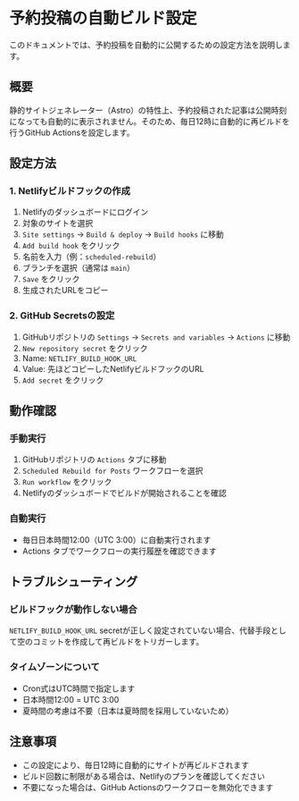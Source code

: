 # 予約投稿の自動ビルド設定

このドキュメントでは、予約投稿を自動的に公開するための設定方法を説明します。

## 概要

静的サイトジェネレーター（Astro）の特性上、予約投稿された記事は公開時刻になっても自動的に表示されません。そのため、毎日12時に自動的に再ビルドを行うGitHub Actionsを設定します。

## 設定方法

### 1. Netlifyビルドフックの作成

1. Netlifyのダッシュボードにログイン
2. 対象のサイトを選択
3. `Site settings` → `Build & deploy` → `Build hooks` に移動
4. `Add build hook` をクリック
5. 名前を入力（例：`scheduled-rebuild`）
6. ブランチを選択（通常は `main`）
7. `Save` をクリック
8. 生成されたURLをコピー

### 2. GitHub Secretsの設定

1. GitHubリポジトリの `Settings` → `Secrets and variables` → `Actions` に移動
2. `New repository secret` をクリック
3. Name: `NETLIFY_BUILD_HOOK_URL`
4. Value: 先ほどコピーしたNetlifyビルドフックのURL
5. `Add secret` をクリック

## 動作確認

### 手動実行

1. GitHubリポジトリの `Actions` タブに移動
2. `Scheduled Rebuild for Posts` ワークフローを選択
3. `Run workflow` をクリック
4. Netlifyのダッシュボードでビルドが開始されることを確認

### 自動実行

- 毎日日本時間12:00（UTC 3:00）に自動実行されます
- Actions タブでワークフローの実行履歴を確認できます

## トラブルシューティング

### ビルドフックが動作しない場合

`NETLIFY_BUILD_HOOK_URL` secretが正しく設定されていない場合、代替手段として空のコミットを作成して再ビルドをトリガーします。

### タイムゾーンについて

- Cron式はUTC時間で指定します
- 日本時間12:00 = UTC 3:00
- 夏時間の考慮は不要（日本は夏時間を採用していないため）

## 注意事項

- この設定により、毎日12時に自動的にサイトが再ビルドされます
- ビルド回数に制限がある場合は、Netlifyのプランを確認してください
- 不要になった場合は、GitHub Actionsのワークフローを無効化できます